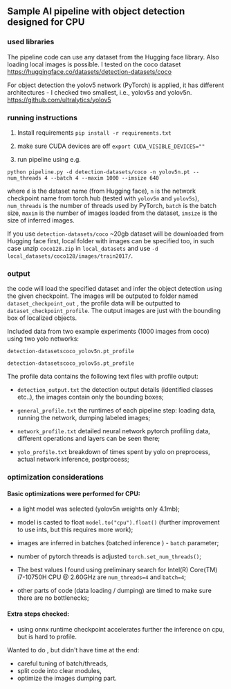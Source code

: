 ## Sample AI pipeline with object detection designed for CPU

### used libraries

The pipeline code can use any dataset from the Hugging face library.
Also loading local images is possible. I tested on 
the coco dataset https://huggingface.co/datasets/detection-datasets/coco

For object detection the yolov5 network (PyTorch) is applied, 
it has different architectures - I checked two smallest, i.e., yolov5s and yolov5n.
https://github.com/ultralytics/yolov5

### running instructions

1. Install requirements 
`pip install -r requirements.txt`

2. make sure CUDA devices are off
`export CUDA_VISIBLE_DEVICES=""`

3. run pipeline using e.g.
```
python pipeline.py -d detection-datasets/coco -n yolov5n.pt --num_threads 4 --batch 4 --maxim 1000 --imsize 640
```
where `d` is the dataset name (from Hugging face), 
`n` is the network checkpoint name from torch.hub (tested with `yolov5n` and `yolov5s`),
`num_threads` is the number of threads used by PyTorch, `batch` 
is the batch size, `maxim` is the number of images loaded from the dataset,
`imsize` is the size of inferred images.

If you use `detection-datasets/coco` ~20gb dataset will be downloaded from 
Hugging face first, local folder with images can be specified too, in such case 
unzip `coco128.zip` in `local_datasets` and use 
 `-d local_datasets/coco128/images/train2017/`. 

### output

the code will load the specified dataset and infer the object detection using 
the given checkpoint. The images will be outputed to folder named 
`dataset_checkpoint_out` , the profile data will be outputted to 
`dataset_checkpoint_profile`. The output images are just with the bounding box
of localized objects.

Included data from two example experiments (1000 images from coco) using two 
yolo networks: 

```
detection-datasetscoco_yolov5n.pt_profile
```

```
detection-datasetscoco_yolov5s.pt_profile
```

The profile data contains the following text files with profile output:

* `detection_output.txt` the detection output details (identified classes etc..), 
the images contain only the bounding boxes;

* `general_profile.txt` the runtimes of each pipeline step: loading data, 
running the network, dumping labeled images;

* `network_profile.txt` detailed neural network pytorch profiling data, different
operations and layers can be seen there;

* `yolo_profile.txt` breakdown of times spent by yolo on preprocess, 
actual network inference, postprocess;

### optimization considerations

#### Basic optimizations were performed for CPU: 
* a light model was selected (yolov5n weights only 4.1mb);
* model is casted to float `model.to("cpu").float()` 
(further improvement to use ints, but this requires more work);
* images are inferred in batches (batched inference ) - `batch` parameter;

* number of pytorch threads is adjusted `torch.set_num_threads()`;
* The best values I found using preliminary search for 
Intel(R) Core(TM) i7-10750H CPU @ 2.60GHz are `num_threads=4` and `batch=4`;

* other parts of code (data loading / dumping) are timed to make sure there 
are no bottlenecks;

#### Extra steps checked: 
* using onnx runtime checkpoint accelerates further the inference on cpu, 
but is hard to profile.


Wanted to do , but didn't have time at the end:
 * careful tuning of batch/threads,
 * split code into clear modules, 
 * optimize the images dumping part.